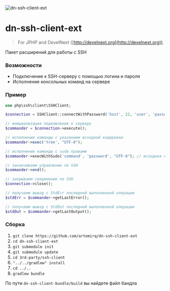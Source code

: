 ![dn-ssh-client-ext](https://i.imgur.com/6wJT2wV.png)
# dn-ssh-client-ext
> For JPHP and DevelNext ([http://develnext.org](http://develnext.org)).

Пакет расширений для работы с SSH

### Возможности
- Подключение к SSH-серверу с помощью логина и пароля
- Исполнение консольных команд на сервере

### Пример

```php 
use php\ssh\client\SSHClient; 

$connection = SSHClient::connectWithPassword('host', 22, 'user', 'password');

// инициализация подключения к серверу
$commander = $connection->execute();

// исполнение команды с указанием исходной кодировки
$commander->exec('tree', "UTF-8");

// исполнение команды с sudo правами
$commander->execWithSudo('command', 'password', "UTF-8"); // исходная кодировка

// заканчиваем управление по SSH
$commander->end();

// закрываем соединение по SSH
$connection->close();

// получаем вывод с StdErr последней выполненной операции
$stdErr = $commander->getLastError();

// получаем вывод с StdOut последней выполненной операции
$stdOut = $commander->getLastOutput();
```

### Сборка

1. `git clone https://github.com/artemirq/dn-ssh-client-ext`
2. `cd dn-ssh-client-ext`
3. `git submodule init`
4. `git submodule update`
5. `cd 3rd-party/ssh-client`
6. `"../../gradlew" install`
7. `cd ../..`
8. `gradlew bundle`

По пути `dn-ssh-client-bundle/build` вы найдете файл бандла
